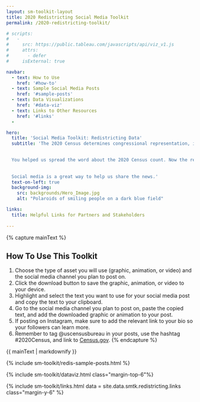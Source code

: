 ```yaml
---
layout: sm-toolkit-layout
title: 2020 Redistricting Social Media Toolkit
permalink: /2020-redistricting-toolkit/

# scripts:
#   -
#     src: https://public.tableau.com/javascripts/api/viz_v1.js
#     attrs: 
#       - defer
#     isExternal: true

navbar: 
  - text: How to Use
    href: '#how-to'
  - text: Sample Social Media Posts
    href: '#sample-posts'
  - text: Data Visualizations
    href: '#data-viz'
  - text: Links to Other Resources
    href: '#links'
  -

hero:
  title: 'Social Media Toolkit: Redistricting Data'
  subtitle: 'The 2020 Census determines congressional representation, informs the allocation of hundreds of billions of dollars in federal funding, and provides data that afects communities for the next 10 years.
  

  You helped us spread the word about the 2020 Census count. Now the redistricing data is in!
  
  
  Social media is a great way to help us share the news.'
  text-on-left: true
  background-img: 
    src: backgrounds/Hero_Image.jpg
    alt: "Polaroids of smiling people on a dark blue field"

links:
  title: Helpful Links for Partners and Stakeholders
  
---
```


{% capture mainText %}
## How To Use This Toolkit
1.	Choose the type of asset you will use (graphic, animation, or video) and the social media channel you plan to post on.
2.	Click the download button to save the graphic, animation, or video to your device.
3.	Highlight and select the text you want to use for your social media post and copy the text to your clipboard.
4.	Go to the social media channel you plan to post on, paste the copied text, and add the downloaded graphic or animation to your post.
5.	If posting on Instagram, make sure to add the relevant link to your bio so your followers can learn more. 
6.	Remember to tag @uscensusbureau in your posts, use the hashtag #2020Census, and link to [Census.gov](https://www.census.gov/).
{% endcapture %}

<section class="smtk-section grid-container margin-top-6">
  {{ mainText | markdownify }}
</section>

{% include sm-toolkit/redis-sample-posts.html %}

{% include sm-toolkit/dataviz.html class="margin-top-6"%}
  
{% include sm-toolkit/links.html 
  data = site.data.smtk.redistricting.links
  class="margin-y-6" %}